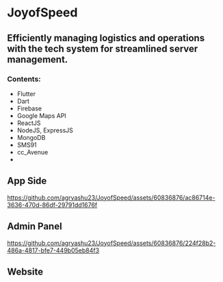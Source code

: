 # JoyofSpeed
## Efficiently managing logistics and operations with the tech system for streamlined server management.


### Contents:
- Flutter 
- Dart
- Firebase
- Google Maps API
- ReactJS
- NodeJS, ExpressJS
- MongoDB
- SMS91
- cc_Avenue
- 
## App Side
https://github.com/agryashu23/JoyofSpeed/assets/60836876/ac86714e-3636-470d-86df-29791dd1676f

## Admin Panel
https://github.com/agryashu23/JoyofSpeed/assets/60836876/224f28b2-486a-4817-bfe7-449b05eb84f3

## Website






